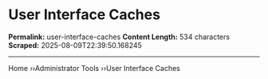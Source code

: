 # User Interface Caches

**Permalink:** user-interface-caches
**Content Length:** 534 characters
**Scraped:** 2025-08-09T22:39:50.168245

---

Home &rsaquo;&rsaquo;Administrator Tools ››User Interface Caches